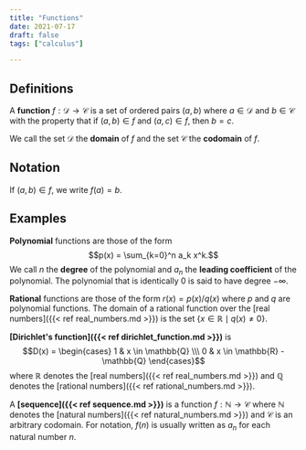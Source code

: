 ```yaml
---
title: "Functions"
date: 2021-07-17
draft: false
tags: ["calculus"]

---
```


## Definitions
A **function** $f: \mathcal{D} \to \mathcal{C}$ is a set of ordered pairs $(a,b)$ where $a \in \mathcal{D}$ and $b \in \mathcal{C}$ with the property that if $(a,b) \in f$ and $(a,c) \in f$, then $b=c$. 

We call the set $\mathcal{D}$ the **domain** of $f$ and the set $\mathcal{C}$ the **codomain** of $f$.

## Notation
If $(a,b) \in f$, we write $f(a)=b$.

## Examples
**Polynomial** functions are those of the form $$p(x) = \sum_{k=0}^n a_k x^k.$$ We call $n$ the **degree** of the polynomial and $a_n$ the **leading coefficient** of the polynomial. The polynomial that is identically $0$ is said to have degree $-\infty$.

**Rational** functions are those of the form $r(x) = p(x)/q(x)$ where $p$ and $q$ are polynomial functions. The domain of a rational function over the [real numbers]({{< ref real_numbers.md >}}) is the set $\lbrace x \in \mathbb{R} \mid q(x) \neq 0 \rbrace$.

**[Dirichlet's function]({{< ref dirichlet_function.md >}})** is $$D(x) = \begin{cases} 
 	1 & x \in \mathbb{Q} \\\ 
	0 & x \in \mathbb{R} - \mathbb{Q}
\end{cases}$$ where $\mathbb{R}$ denotes the [real numbers]({{< ref real_numbers.md >}}) and $\mathbb{Q}$ denotes the [rational numbers]({{< ref rational_numbers.md >}}).

A **[sequence]({{< ref sequence.md >}})** is a function $f: \mathbb{N} \to \mathcal{C}$ where $\mathbb{N}$ denotes the [natural numbers]({{< ref natural_numbers.md >}}) and $\mathcal{C}$ is an arbitrary codomain. For notation, $f(n)$ is usually written as $a_n$ for each natural number $n$. 


